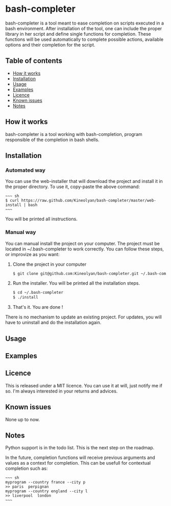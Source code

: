 bash-completer
==============

bash-completer is a tool meant to ease completion on scripts executed in a bash environment.
After installation of the tool, one can include the proper library in her script and define single functions for completion.
These functions will be used automatically to complete possible actions, available options and their completion for the script.

Table of contents
-----------------
* [How it works](#how-it-works)
* [Installation](#installation)
* [Usage](#usage)
* [Examples](#examples)
* [Licence](#licence)
* [Known issues](#known-issues)
* [Notes](#notes)

How it works
------------
bash-completer is a tool working with bash-completion, program
responsible of the completion in bash shells.

Installation
------------
### Automated way
You can use the web-installer that will download the project and install
it in the proper directory.
To use it, copy-paste the above command:

    ~~~ sh
    $ curl https://raw.github.com/Kineolyan/bash-completer/master/web-install | bash
    ~~~

You will be printed all instructions.

### Manual way
You can manual install the project on your computer.
The project must be located in ~/.bash-completer to work correctly.
You can follow these steps, or improvize as you want:
1. Clone the project in your computer

    ~~~ sh
    $ git clone git@github.com:Kineolyan/bash-completer.git ~/.bash-completer
    ~~~~

2. Run the installer. You will be printed all the installation steps.

    ~~~ sh
    $ cd ~/.bash-completer
    $ ./install
    ~~~

3. That's it. You are done !

There is no mechanism to update an existing project. For updates, you
will have to uninstall and do the installation again.

Usage
-----

Examples
--------

Licence
-------

This is released under a MIT licence. You can use it at will, just
notify me if so. I'm always interested in your returns and advices.

Known issues
-----------
None up to now.

Notes
-----
Python support is in the todo list. This is the next step on the
roadmap.

In the future, completion functions will receive previous arguments and values as a context for completion.
This can be usefull for contextual completion such as:

    ~~~ sh
    myprogram --country france --city p
    >> paris  perpignan
    myprogram --country england --city l
    >> liverpool  london
    ~~~

